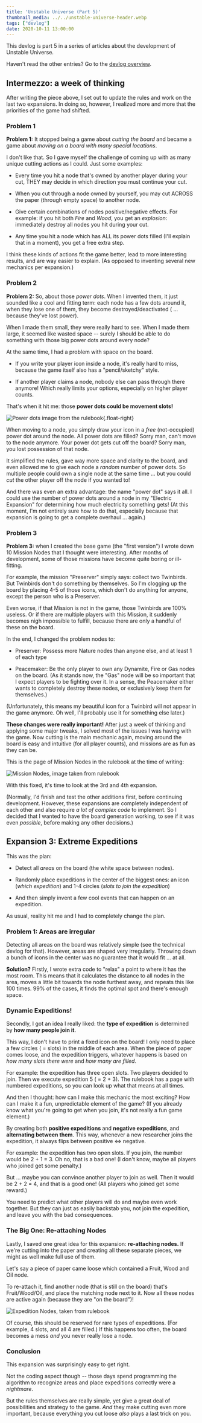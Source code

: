 ```yaml
---
title: 'Unstable Universe (Part 5)'
thumbnail_media: ../../unstable-universe-header.webp
tags: ["devlog"]
date: 2020-10-11 13:00:00
---
```


This devlog is part 5 in a series of articles about the development of Unstable Universe.

Haven't read the other entries? Go to the [devlog overview](../).

Intermezzo: a week of thinking
------------------------------

After writing the piece above, I set out to update the rules and work on
the last two expansions. In doing so, however, I realized more and more
that the priorities of the game had shifted.

### Problem 1

**Problem 1:** It stopped being a game about *cutting the board* and
became a game about *moving on a board with many special locations*.

I don't like that. So I gave myself the challenge of coming up with as
many unique cutting actions as I could. Just some examples:

-   Every time you hit a node that's owned by another player during your
    cut, THEY may decide in which direction you must continue your cut.

-   When you cut through a node owned by yourself, you may cut ACROSS
    the paper (through empty space) to another node.

-   Give certain combinations of nodes positive/negative effects. For
    example: if you hit both *Fire* and *Wood*, you get an *explosion*:
    immediately destroy all nodes you hit during your cut.

-   Any time you hit a node which has ALL its power dots filled (I'll
    explain that in a moment), you get a free extra step.

I think these kinds of actions fit the game better, lead to more
interesting results, and are way easier to explain. (As opposed to
inventing several new mechanics per expansion.)

### Problem 2

**Problem 2:** So, about those *power dots*. When I invented them, it
just sounded like a cool and fitting term: each node has a few dots
around it, when they lose one of them, they become destroyed/deactivated
( ... because they've lost power).

When I made them small, they were really hard to see. When I made them
large, it seemed like wasted space -- surely I should be able to do
something with those big power dots around every node?

At the same time, I had a problem with space on the board.

-   If you write your player icon inside a node, it's really hard to
    miss, because the game itself also has a "pencil/sketchy" style.

-   If another player claims a node, nobody else can pass through there
    anymore! Which really limits your options, especially on higher
    player counts.

That's when it hit me: those **power dots could be movement slots!**

![Power dots image from the rulebook](uu-tech-12.webp){.float-right}

When moving to a node, you simply draw your icon in a *free*
(not-occupied) power dot around the node. All power dots are filled?
Sorry man, can't move to the node anymore. Your power dot gets cut off
the board? Sorry man, you lost possession of that node.

It simplified the rules, gave way more space and clarity to the board,
and even allowed me to give each node a *random* number of power dots.
So multiple people could own a single node at the same time ... but you
could *cut* the other player off the node if you wanted to!

And there was even an extra advantage: the name "power dot" says it all.
I could use the number of power dots around a node in my "Electric
Expansion" for determining how much electricity something gets! (At this
moment, I'm not entirely sure how to do that, especially because that
expansion is going to get a complete overhaul ... again.)

### Problem 3

**Problem 3:** when I created the base game (the "first version") I
wrote down 10 Mission Nodes that I thought were interesting. After
months of development, some of those missions have become quite boring
or ill-fitting.

For example, the mission "Preserver" simply says: collect two Twinbirds.
But Twinbirds don't do something by themselves. So I'm clogging up the
board by placing 4-5 of those icons, which don't do anything for anyone,
except the person who is a Preserver.

Even worse, if that Mission is not in the game, those Twinbirds are 100%
useless. Or if there are multiple players with this Mission, it suddenly
becomes nigh impossible to fulfill, because there are only a handful of
these on the board.

In the end, I changed the problem nodes to:

-   Preserver: Possess more Nature nodes than anyone else, and at least
    1 of each type

-   Peacemaker: Be the only player to own any Dynamite, Fire or Gas
    nodes on the board. (As it stands now, the "Gas" node will be so
    important that I expect players to be fighting over it. In a sense,
    the Peacemaker either wants to completely destroy these nodes, or
    exclusively keep them for themselves.)

(Unfortunately, this means my beautiful icon for a Twinbird will not
appear in the game anymore. Oh well, I'll probably use it for something
else later.)

**These changes were really important!** After just a week of thinking
and applying some major tweaks, I solved most of the issues I was having
with the game. Now cutting is the main mechanic again, moving around the
board is easy and intuitive (for all player counts), and missions are as
fun as they can be.

This is the page of Mission Nodes in the rulebook at the time of writing:

![Mission Nodes, image taken from rulebook](uu-tech-13.webp)

With this fixed, it's time to look at the 3rd and 4th expansion.

(Normally, I'd finish and test the other additions first, before
continuing development. However, these expansions are completely
independent of each other and also require *a lot of complex code* to
implement. So I decided that I wanted to have the board generation
working, to see if it was even *possible*, before making any other
decisions.)

Expansion 3: Extreme Expeditions
--------------------------------

This was the plan:

-   Detect all *areas* on the board (the white space between nodes).

-   Randomly place expeditions in the center of the biggest ones: an
    icon (*which expedition*) and 1-4 circles (*slots to join the
    expedition*)

-   And then simply invent a few cool events that can happen on an
    expedition.

As usual, reality hit me and I had to completely change the plan.

### Problem 1: Areas are irregular

Detecting all areas on the board was relatively simple (see the
technical devlog for that). However, areas are shaped very irregularly.
Throwing down a bunch of icons in the center was no guarantee that it
would fit ... at all.

**Solution?** Firstly, I wrote extra code to "relax" a point to where it
has the most room. This means that it calculates the distance to all
nodes in the area, moves a little bit towards the node furthest away,
and repeats this like 100 times. 99% of the cases, it finds the optimal
spot and there's enough space.

### Dynamic Expeditions!

Secondly, I got an idea I really liked: the **type of expedition** is
determined by **how many people join it**.

This way, I don't have to print a fixed icon on the board! I only need
to place a few circles ( = slots) in the middle of each area. When the
piece of paper comes loose, and the expedition triggers, whatever
happens is based on *how many slots there were* and *how many are
filled*.

For example: the expedition has three open slots. Two players decided to
join. Then we execute expedition 5 ( = 2 + 3). The rulebook has a page
with numbered expeditions, so you can look up what that means at all
times.

And then I thought: how can I make this mechanic the most exciting? How
can I make it a fun, unpredictable element of the game? (If you already
know what you're going to get when you join, it's not really a fun game
element.)

By creating both **positive expeditions** and **negative expeditions**,
and **alternating between them**. This way, whenever a new researcher
joins the expedition, it always flips between positive \<=\> negative.

For example: the expedition has two open slots. If you join, the number
would be 2 + 1 = 3. Oh no, that is a bad one! (I don't know, maybe all
players who joined get some penalty.)

But ... maybe you can convince another player to join as well. Then it
would be 2 + 2 = 4, and that is a good one! (All players who joined get
some reward.)

You need to predict what other players will do and maybe even work
together. But they can just as easily backstab you, not join the
expedition, and leave you with the bad consequences.

### The Big One: Re-attaching Nodes

Lastly, I saved one great idea for this expansion: **re-attaching
nodes.** If we're cutting into the paper and creating all these separate
pieces, we might as well make full use of them.

Let's say a piece of paper came loose which contained a Fruit, Wood and
Oil node.

To re-attach it, find another node (that is still on the board) that's
Fruit/Wood/Oil, and place the matching node next to it. Now all these
nodes are active again (because they are "on the board")!

![Expedition Nodes, taken from rulebook](uu-tech-14.webp)

Of course, this should be reserved for rare types of expeditions. (For
example, 4 slots, and all 4 are filled.) If this happens too often, the
board becomes a mess *and* you never really lose a node.

### Conclusion

This expansion was surprisingly easy to get right.

Not the coding aspect though -- those days spend programming the
algorithm to recognize areas and place expeditions correctly were a
*nightmare*.

But the rules themselves are really simple, yet give a great deal of
possibilities and strategy to the game. *And* they make cutting even
more important, because everything you cut loose *also* plays a last
trick on you.